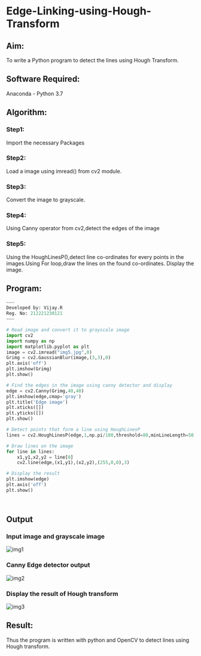 # Edge-Linking-using-Hough-Transform
## Aim:
To write a Python program to detect the lines using Hough Transform.

## Software Required:
Anaconda - Python 3.7

## Algorithm:
### Step1:
Import the necessary Packages



### Step2:
Load a image using imread() from cv2 module.


### Step3:
Convert the image to grayscale.


### Step4:
Using Canny operator from cv2,detect the edges of the image



### Step5:
Using the HoughLinesP(),detect line co-ordinates for every points in the images.Using For loop,draw the lines on the found co-ordinates. Display the image.


## Program:
```Python
~~~
Developed by: Vijay.R
Reg. No: 212221230121
~~~

# Read image and convert it to grayscale image
import cv2
import numpy as np
import matplotlib.pyplot as plt
image = cv2.imread("img5.jpg",0)
Grimg = cv2.GaussianBlur(image,(3,3),0)
plt.axis('off')
plt.imshow(Grimg)
plt.show()

# Find the edges in the image using canny detector and display
edge = cv2.Canny(Grimg,40,40)
plt.imshow(edge,cmap='gray')
plt.title('Edge image')
plt.xticks([])
plt.yticks([])
plt.show()

# Detect points that form a line using HoughLinesP
lines = cv2.HoughLinesP(edge,1,np.pi/180,threshold=80,minLineLength=50,maxLineGap=250)

# Draw lines on the image
for line in lines:
    x1,y1,x2,y2 = line[0]
    cv2.line(edge,(x1,y1),(x2,y2),(255,0,0),3)

# Display the result
plt.imshow(edge)
plt.axis('off')
plt.show()




```
## Output

### Input image and grayscale image

![img1](https://user-images.githubusercontent.com/94381788/234871706-59b18662-ba46-4434-b14c-640e641b83cd.png)

### Canny Edge detector output

![img2](https://user-images.githubusercontent.com/94381788/234871767-81feecd2-f495-4c77-9487-2e80c6468df6.png)


### Display the result of Hough transform

![img3](https://user-images.githubusercontent.com/94381788/234871838-a42430d6-f7e0-4299-bff7-3c33103e3fd2.png)



## Result:
Thus the program is written with python and OpenCV to detect lines using Hough transform. 
